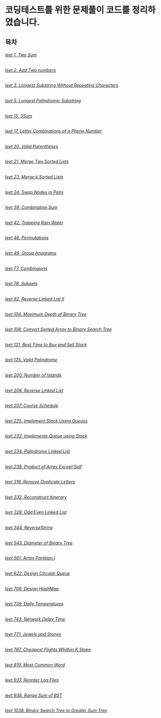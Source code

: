 # 코딩테스트를 위한 문제풀이 코드를 정리하였습니다.
## 목차
###### [leet 1. Two Sum](https://github.com/indoor98/coding_test/blob/main/leet%201.%20Two%20Sum.py)

###### [leet 2. Add Two numbers](https://github.com/indoor98/coding_test/blob/main/leet%202.%20Add%20Two%20Numbers.py)

###### [leet 3. Longest Substring Without Repeating Characters](https://github.com/indoor98/coding_test/blob/main/leet%203.%20Longest%20Substring%20Without%20Repeating%20Characters.py)

###### [leet 5. Longest Palindromic Substring](https://github.com/indoor98/coding_test/blob/main/leet%205.%20Longest%20Palindromic%20Substring.py)

###### [leet 15. 3Sum](https://github.com/indoor98/coding_test/blob/main/leet%2015.%203Sum)

###### [leet 17. Letter Combinations of a Phone Number](https://github.com/indoor98/coding_test/blob/main/leet%2017.%20Letter%20Combinations%20of%20a%20Phone%20Number.py)

###### [leet 20. Valid Parentheses](https://github.com/indoor98/coding_test/blob/main/238.%20Product%20of%20Array%20Except%20Self.py)

###### [leet 21. Merge Two Sorted Lists](https://github.com/indoor98/coding_test/blob/main/leet%2021.%20Merge%20Two%20Sorted%20Lists.py)

###### [leet 23. Merge k Sorted Lists](https://github.com/indoor98/coding_test/blob/main/leet%2023.%20Merge%20k%20Sorted%20Lists.py)

###### [leet 24. Swap Nodes in Pairs](https://github.com/indoor98/coding_test/blob/main/leet%2024.%20Swap%20Nodes%20in%20Pairs.py)

###### [leet 39. Combination Sum](https://github.com/indoor98/coding_test/blob/main/leet%2039.%20Combination%20Sum.py)

###### [leet 42. Trapping Rain Water](https://github.com/indoor98/coding_test/blob/main/leet%2042.%20Trapping%20Rain%20Water.py)

###### [leet 46. Permutations](https://github.com/indoor98/coding_test/blob/main/leet%2046.%20Permutations.py)
###### [leet 49. Group Anagrams](https://github.com/indoor98/coding_test/blob/main/leet%2049.%20Group%20Anagrams.py)

###### [leet 77. Combinaions](https://github.com/indoor98/coding_test/blob/main/leet%2077.%20Combinations.py)

###### [leet 78. Subsets](https://github.com/indoor98/coding_test/blob/main/leet%2078.%20Subsets.py)

###### [leet 92. Reverse Linked List II](https://github.com/indoor98/coding_test/blob/main/leet%2092.%20Reverse%20Linked%20List%20II.py)

###### [leet 104. Maximum Depth of Binary Tree](https://github.com/indoor98/coding_test/blob/main/leet%20104.%20Maximum%20Depth%20of%20Binary%20Tree.py)

###### [leet 108. Convert Sorted Array to Binary Search Tree](https://github.com/indoor98/coding_test/blob/main/leet%20108.%20Convert%20Sorted%20Array%20to%20Binary%20Search%20Tree.py)

###### [leet 121. Best Time to Buy and Sell Stock](https://github.com/indoor98/coding_test/blob/main/leet%20121.%20Best%20Time%20to%20Buy%20and%20Sell%20Stock.py)

###### [leet 125. Valid Palindrome](https://github.com/indoor98/coding_test/blob/main/leet%20125.%20Valid%20Palindrome)

###### [leet 200. Number of Islands](https://github.com/indoor98/coding_test/blob/main/leet%20200.%20Number%20of%20Islands.py)

###### [leet 206. Reverse Linked List](https://github.com/indoor98/coding_test/blob/main/leet%20206.%20Reverse%20Linked%20List.py)

###### [leet 207. Course Schedule](https://github.com/indoor98/coding_test/blob/main/leet%20207.%20Course%20Schedule.py)

###### [leet 225. Implement Stack Using Queues](https://github.com/indoor98/coding_test/blob/main/leet%20225.%20Implement%20Stack%20using%20Queues.py)

###### [leet 232. Implemente Queue using Stack](https://github.com/indoor98/coding_test/blob/2c73dc2d8759f69c5860a03a5846ef87e03b9fff/leet%20232.%20Implemente%20Queue%20using%20Stack.py)

###### [leet 234. Palindrome Linked List](https://github.com/indoor98/coding_test/blob/main/leet%20234.%20Palindrome%20Linked%20List.py)

###### [leet 238. Product of Array Except Self](https://github.com/indoor98/coding_test/blob/main/238.%20Product%20of%20Array%20Exvept%20Self.py)

###### [leet 316. Remove Duplicate Letters](https://github.com/indoor98/coding_test/blob/main/238.%20Product%20of%20Array%20Except%20Self.py)

###### [leet 332. Reconstruct Itinerary](https://github.com/indoor98/coding_test/blob/main/leet%20332.%20Reconstruct%20Itinerary.py)

###### [leet 328. Odd Even Linked List](https://github.com/indoor98/coding_test/blob/main/leet%20328.%20Odd%20Even%20Linked%20List.py)

###### [leet 344. ReverseString](https://github.com/indoor98/coding_test/blob/main/leet%20344.%20ReverseString)

###### [leet 543. Diameter of Binary Tree](https://github.com/indoor98/coding_test/blob/main/leet%20543.%20Diameter%20of%20Binary%20Tree.py)

###### [leet 561. Array Partition I](https://github.com/indoor98/coding_test/blob/main/leet%20561.%20Array%20Partition%20I.py)

###### [leet 622. Design Circular Queue](https://github.com/indoor98/coding_test/blob/main/leet%20622.%20Design%20Circular%20Queue.py)

###### [leet 706. Design HashMap](https://github.com/indoor98/coding_test/blob/main/leet%20706.%20Design%20HashMap.py)

###### [leet 739. Daily Temperatures](https://github.com/indoor98/coding_test/blob/main/leet%20739.%20Daily%20Temperatures.py)

###### [leet 743. Network Delay Time](https://github.com/indoor98/coding_test/blob/main/leet%20743.%20Network%20Delay%20Time.py)

###### [leet 771. Jewels and Stones](https://github.com/indoor98/coding_test/blob/main/leet%20771.%20Jewels%20and%20Stones.py)

###### [leet 787. Cheapest Flights Whithin K Stops](https://github.com/indoor98/coding_test/blob/main/leet%20787.%20Cheapest%20Flights%20Whithin%20%20K%20Stops.py)

###### [leet 819. Most Common Word](https://github.com/indoor98/coding_test/blob/main/leet%20819.%20Most%20Common%20Word.py)

###### [leet 937. Reorder Log Files](https://github.com/indoor98/coding_test/blob/main/leet%20937.%20Reorder%20Log%20Files.py)

###### [leet 938. Range Sum of BST](https://github.com/indoor98/coding_test/blob/main/leet%20938.%20Range%20Sum%20of%20BST.py)
###### [leet 1038. Binary Search Tree to Greater Sum Tree](https://github.com/indoor98/coding_test/blob/main/leet%201038.%20Binary%20Search%20Tree%20to%20Greater%20Sum%20Tree.py)









 
 
 

 
 






###### []()
###### []()
